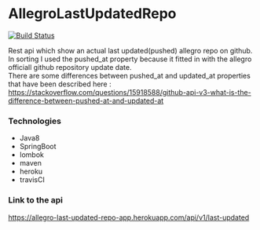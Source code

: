 # AllegroLastUpdatedRepo

[![Build Status](https://travis-ci.com/Nezale/AllegroLastUpdatedRepo.svg?token=6toCu4DPGu1TovDxJPhE&branch=master)](https://travis-ci.com/Nezale/AllegroLastUpdatedRepo)

Rest api which show an actual last updated(pushed) allegro repo on github. <br />
In sorting I used the pushed_at property because it fitted in with the allegro officiall github repository update date. <br />
There are some differences between pushed_at and updated_at properties that have been described here : https://stackoverflow.com/questions/15918588/github-api-v3-what-is-the-difference-between-pushed-at-and-updated-at

### Technologies ###
- Java8
- SpringBoot
- lombok
- maven
- heroku
- travisCI

### Link to the api ###
https://allegro-last-updated-repo-app.herokuapp.com/api/v1/last-updated
